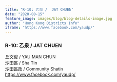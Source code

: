 ```yaml
---
title: "R-10: 乙泉 /  JAT CHUEN"
date: "2020-08-15"
feature_image: images/blog/blog-details-image.jpg
author: "Hong Kong Districts Info"
iframe: "https://www.facebook.com/yaudp/"
---
```


### R-10: 乙泉 /  JAT CHUEN  
丘文俊 /  YAU MAN CHUN  
沙田區 / Sha Tin  
沙田區政 /  Community Shatin  
https://www.facebook.com/yaudp/
